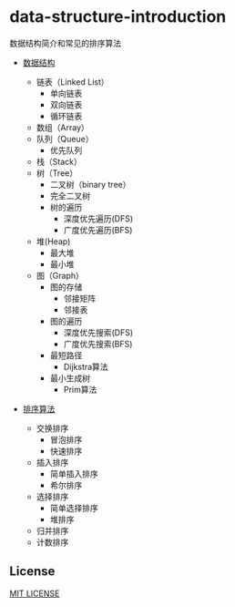 # data-structure-introduction
数据结构简介和常见的排序算法

* [数据结构](https://github.com/chenxingphh/data-structure-introduction/blob/main/01-%E6%95%B0%E6%8D%AE%E7%BB%93%E6%9E%84%E7%AE%80%E4%BB%8B.ipynb)
  - 链表（Linked List）
    - 单向链表
    - 双向链表
    - 循环链表
  - 数组（Array）
  - 队列（Queue）
    - 优先队列
  - 栈（Stack）
  - 树（Tree）
    - 二叉树（binary tree）
    - 完全二叉树 
    - 树的遍历
      - 深度优先遍历(DFS)
      - 广度优先遍历(BFS)
  - 堆(Heap)
    - 最大堆
    - 最小堆
  - 图（Graph）
    - 图的存储
      - 邻接矩阵
      - 邻接表
    - 图的遍历
      - 深度优先搜索(DFS)
      - 广度优先搜索(BFS)
    - 最短路径
      - Dijkstra算法
    - 最小生成树
      - Prim算法

* [排序算法](https://github.com/chenxingphh/data-structure-introduction/blob/main/02-%E6%8E%92%E5%BA%8F%E7%AE%97%E6%B3%95.ipynb)
  - 交换排序
    - 冒泡排序
    - 快速排序
  - 插入排序
    - 简单插入排序
    - 希尔排序
  - 选择排序
    - 简单选择排序
    - 堆排序
  - 归并排序
  - 计数排序
  

## License
[MIT LICENSE](LICENSE)

